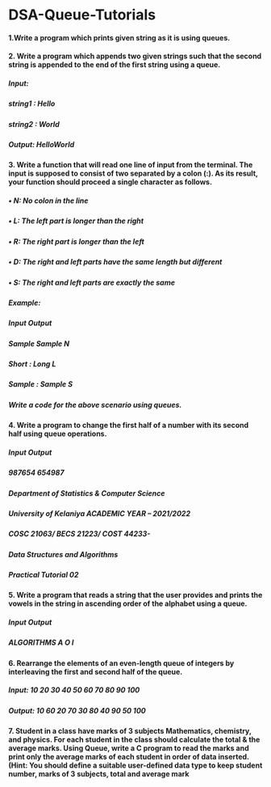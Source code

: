 # DSA-Queue-Tutorials
#### 1.Write a program which prints given string as it is using queues.
#### 2. Write a program which appends two given strings such that the second string is appended to the end of the first string using a queue.
##### Input:
##### string1 : Hello
##### string2 : World
##### Output: HelloWorld
#### 3. Write a function that will read one line of input from the terminal. The input is supposed to consist of two separated by a colon (:). As its result, your function should proceed a single character as follows. 
##### • N: No colon in the line
##### • L: The left part is longer than the right
##### • R: The right part is longer than the left
##### • D: The right and left parts have the same length but different
##### • S: The right and left parts are exactly the same
##### Example: 
#####  Input Output 
##### Sample Sample N 
##### Short : Long L 
##### Sample : Sample S 
##### Write a code for the above scenario using queues.
#### 4. Write a program to change the first half of a number with its second half using queue operations.
##### Input Output
##### 987654 654987
##### Department of Statistics & Computer Science
##### University of Kelaniya ACADEMIC YEAR – 2021/2022
##### COSC 21063/ BECS 21223/ COST 44233-
##### Data Structures and Algorithms
##### Practical Tutorial 02
#### 5. Write a program that reads a string that the user provides and prints the vowels in the string in ascending order of the alphabet using a queue. 
##### Input Output
##### ALGORITHMS A O I
#### 6. Rearrange the elements of an even-length queue of integers by interleaving the first and second half of the queue.
##### Input: 10 20 30 40 50 60 70 80 90 100
##### Output: 10 60 20 70 30 80 40 90 50 100
#### 7. Student in a class have marks of 3 subjects Mathematics, chemistry, and physics. For each student in the class should calculate the total & the average marks. Using Queue, write a C program to read the marks and print only the average marks of each student in order of data inserted. (Hint: You should define a suitable user-defined data type to keep student number, marks of 3 subjects, total and average mark
